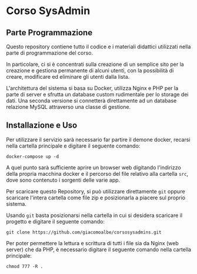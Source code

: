 # Corso SysAdmin

## Parte Programmazione

Questo repository contiene tutto il codice e i materiali didattici utilizzati nella parte di programmazione del corso.

In particolare, ci si è concentrati sulla creazione di un semplice sito per la creazione e gestiona permanente di alcuni utenti, con la possibilità di creare, modificare ed eliminare gli utenti dalla lista. 

L'architettura del sistema si basa su Docker, utilizza Nginx e PHP per la parte di server e sfrutta un database custom rudimentale per lo storage dei dati.
Una seconda versione si connetterà direttamente ad un database relazione MySQL attraverso una classe di gestione. 

## Installazione e Uso

Per utilizzare il servizio sarà necessario far partire il demone docker, recarsi nella cartella principale e digitare il seguente comando:

`
    docker-compose up -d
`

A quel punto sarà sufficiente aprire un browser web digitando l'indirizzo della propria macchina docker e il percorso del file relativo alla cartella `src`, dove sono contenuto i sorgenti delle varie app. 

Per scaricare questo Repository, si può utilizzare direttamente `git` oppure scaricare l'intera cartella come file zip e posizionarla a piacere sul proprio sistema. 

Usando `git` basta posizionarsi nella cartella in cui si desidera scaricare il progetto e digitare il seguente comando:

`
    git clone https://github.com/giacomoalbe/corsosysadmins.git
`

Per poter permettere la lettura e scrittura di tutti i file sia da Nginx (web server) che da PHP, è necessario digitare il seguente comando nella cartella principale:

`
    chmod 777 -R .
`


